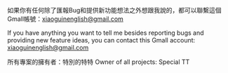 如果你有任何除了匯報Bug和提供新功能想法之外想跟我說的，都可以聯繫這個Gmall帳號：xiaoguinenglish@gmail.com

If you have anything you want to tell me besides reporting bugs and providing new feature ideas, you can contact this Gmall account: xiaoguinenglish@gmail.com

所有專案的擁有者：特別的特特 Owner of all projects: Special TT
